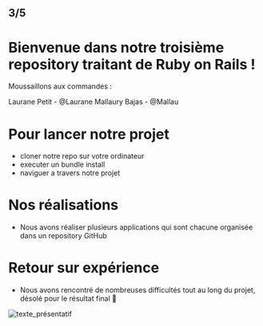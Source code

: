 ## 3/5
# Bienvenue dans notre troisième repository traitant de Ruby on Rails !


Moussaillons aux commandes : 

Laurane Petit - @Laurane
Mallaury Bajas - @Mallau

# Pour lancer notre projet
* cloner notre repo sur votre ordinateur
* executer un bundle install
* naviguer a travers notre projet

# Nos réalisations

* Nous avons réaliser plusieurs applications qui sont chacune organisée dans un repository GitHub

# Retour sur expérience

* Nous avons rencontré de nombreuses difficultés tout au long du projet, désolé pour le résultat  final 🤪

![texte_présentatif](http://idata.over-blog.com/5/08/25/70/2013/Ralph-Wiggum-Paques.gif)
